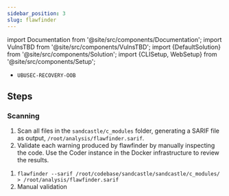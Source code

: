 ```yaml
---
sidebar_position: 3
slug: flawfinder
---
```


import Documentation from '@site/src/components/Documentation';
import VulnsTBD from '@site/src/components/VulnsTBD';
import {DefaultSolution} from '@site/src/components/Solution';
import {CLISetup, WebSetup} from '@site/src/components/Setup';

<VulnsTBD>

- `UBUSEC-RECOVERY-OOB`

</VulnsTBD>

<CLISetup software="flawfinder" profile="static-analysis" container="static-analysers"/>

<WebSetup software="Coder" profile="static-analysis" link="http://127.0.0.1:8002" credentials="oss-fortress"/>

<Documentation software="flawfinder" link="https://github.com/david-a-wheeler/flawfinder#readme"/>

## Steps

### Scanning

1. Scan all files in the `sandcastle/c_modules` folder, generating a SARIF file as output, `/root/analysis/flawfinder.sarif`.
2. Validate each warning produced by flawfinder by manually inspecting the code. Use the Coder instance in the Docker infrastructure to review the results.

<DefaultSolution>

1. `flawfinder --sarif /root/codebase/sandcastle/sandcastle/c_modules/ > /root/analysis/flawfinder.sarif`
2. Manual validation

</DefaultSolution>
